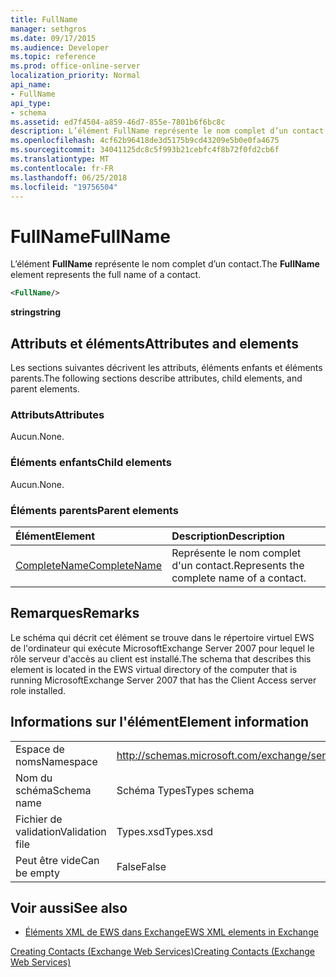 ```yaml
---
title: FullName
manager: sethgros
ms.date: 09/17/2015
ms.audience: Developer
ms.topic: reference
ms.prod: office-online-server
localization_priority: Normal
api_name:
- FullName
api_type:
- schema
ms.assetid: ed7f4504-a859-46d7-855e-7801b6f6bc8c
description: L’élément FullName représente le nom complet d’un contact.
ms.openlocfilehash: 4cf62b96418de3d5175b9cd43209e5b0e0fa4675
ms.sourcegitcommit: 34041125dc8c5f993b21cebfc4f8b72f0fd2cb6f
ms.translationtype: MT
ms.contentlocale: fr-FR
ms.lasthandoff: 06/25/2018
ms.locfileid: "19756504"
---
```

# <a name="fullname"></a><span data-ttu-id="d380c-103">FullName</span><span class="sxs-lookup"><span data-stu-id="d380c-103">FullName</span></span>

<span data-ttu-id="d380c-104">L’élément **FullName** représente le nom complet d’un contact.</span><span class="sxs-lookup"><span data-stu-id="d380c-104">The **FullName** element represents the full name of a contact.</span></span> 
  
```xml
<FullName/>
```

 <span data-ttu-id="d380c-105">**string**</span><span class="sxs-lookup"><span data-stu-id="d380c-105">**string**</span></span>
## <a name="attributes-and-elements"></a><span data-ttu-id="d380c-106">Attributs et éléments</span><span class="sxs-lookup"><span data-stu-id="d380c-106">Attributes and elements</span></span>

<span data-ttu-id="d380c-107">Les sections suivantes décrivent les attributs, éléments enfants et éléments parents.</span><span class="sxs-lookup"><span data-stu-id="d380c-107">The following sections describe attributes, child elements, and parent elements.</span></span>
  
### <a name="attributes"></a><span data-ttu-id="d380c-108">Attributs</span><span class="sxs-lookup"><span data-stu-id="d380c-108">Attributes</span></span>

<span data-ttu-id="d380c-109">Aucun.</span><span class="sxs-lookup"><span data-stu-id="d380c-109">None.</span></span>
  
### <a name="child-elements"></a><span data-ttu-id="d380c-110">Éléments enfants</span><span class="sxs-lookup"><span data-stu-id="d380c-110">Child elements</span></span>

<span data-ttu-id="d380c-111">Aucun.</span><span class="sxs-lookup"><span data-stu-id="d380c-111">None.</span></span>
  
### <a name="parent-elements"></a><span data-ttu-id="d380c-112">Éléments parents</span><span class="sxs-lookup"><span data-stu-id="d380c-112">Parent elements</span></span>

|<span data-ttu-id="d380c-113">**Élément**</span><span class="sxs-lookup"><span data-stu-id="d380c-113">**Element**</span></span>|<span data-ttu-id="d380c-114">**Description**</span><span class="sxs-lookup"><span data-stu-id="d380c-114">**Description**</span></span>|
|:-----|:-----|
|[<span data-ttu-id="d380c-115">CompleteName</span><span class="sxs-lookup"><span data-stu-id="d380c-115">CompleteName</span></span>](completename.md) <br/> |<span data-ttu-id="d380c-116">Représente le nom complet d'un contact.</span><span class="sxs-lookup"><span data-stu-id="d380c-116">Represents the complete name of a contact.</span></span>  <br/> |
   
## <a name="remarks"></a><span data-ttu-id="d380c-117">Remarques</span><span class="sxs-lookup"><span data-stu-id="d380c-117">Remarks</span></span>

<span data-ttu-id="d380c-118">Le schéma qui décrit cet élément se trouve dans le répertoire virtuel EWS de l'ordinateur qui exécute MicrosoftExchange Server 2007 pour lequel le rôle serveur d'accès au client est installé.</span><span class="sxs-lookup"><span data-stu-id="d380c-118">The schema that describes this element is located in the EWS virtual directory of the computer that is running MicrosoftExchange Server 2007 that has the Client Access server role installed.</span></span>
  
## <a name="element-information"></a><span data-ttu-id="d380c-119">Informations sur l'élément</span><span class="sxs-lookup"><span data-stu-id="d380c-119">Element information</span></span>

|||
|:-----|:-----|
|<span data-ttu-id="d380c-120">Espace de noms</span><span class="sxs-lookup"><span data-stu-id="d380c-120">Namespace</span></span>  <br/> |http://schemas.microsoft.com/exchange/services/2006/types  <br/> |
|<span data-ttu-id="d380c-121">Nom du schéma</span><span class="sxs-lookup"><span data-stu-id="d380c-121">Schema name</span></span>  <br/> |<span data-ttu-id="d380c-122">Schéma Types</span><span class="sxs-lookup"><span data-stu-id="d380c-122">Types schema</span></span>  <br/> |
|<span data-ttu-id="d380c-123">Fichier de validation</span><span class="sxs-lookup"><span data-stu-id="d380c-123">Validation file</span></span>  <br/> |<span data-ttu-id="d380c-124">Types.xsd</span><span class="sxs-lookup"><span data-stu-id="d380c-124">Types.xsd</span></span>  <br/> |
|<span data-ttu-id="d380c-125">Peut être vide</span><span class="sxs-lookup"><span data-stu-id="d380c-125">Can be empty</span></span>  <br/> |<span data-ttu-id="d380c-126">False</span><span class="sxs-lookup"><span data-stu-id="d380c-126">False</span></span>  <br/> |
   
## <a name="see-also"></a><span data-ttu-id="d380c-127">Voir aussi</span><span class="sxs-lookup"><span data-stu-id="d380c-127">See also</span></span>



- [<span data-ttu-id="d380c-128">Éléments XML de EWS dans Exchange</span><span class="sxs-lookup"><span data-stu-id="d380c-128">EWS XML elements in Exchange</span></span>](ews-xml-elements-in-exchange.md)


[<span data-ttu-id="d380c-129">Creating Contacts (Exchange Web Services)</span><span class="sxs-lookup"><span data-stu-id="d380c-129">Creating Contacts (Exchange Web Services)</span></span>](http://msdn.microsoft.com/library/4845917e-70d1-481c-bbd7-011ec6571789%28Office.15%29.aspx)


